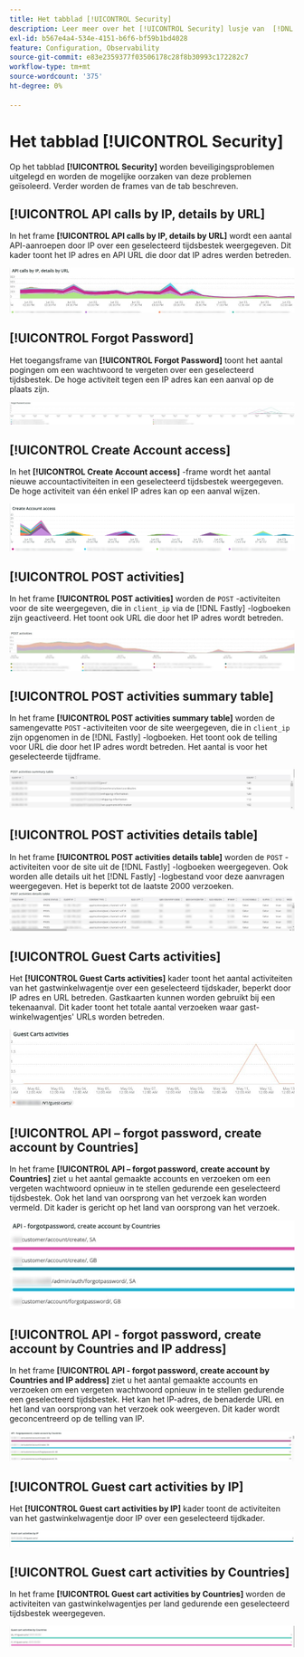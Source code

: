 ```yaml
---
title: Het tabblad [!UICONTROL Security]
description: Leer meer over het [!UICONTROL Security] lusje van  [!DNL Observation for Adobe Commerce].
exl-id: b567e4a4-534e-4151-b6f6-bf59b1bd4028
feature: Configuration, Observability
source-git-commit: e83e2359377f03506178c28f8b30993c172282c7
workflow-type: tm+mt
source-wordcount: '375'
ht-degree: 0%

---
```


# Het tabblad [!UICONTROL Security]

Op het tabblad **[!UICONTROL Security]** worden beveiligingsproblemen uitgelegd en worden de mogelijke oorzaken van deze problemen geïsoleerd. Verder worden de frames van de tab beschreven.

## [!UICONTROL API calls by IP, details by URL]

In het frame **[!UICONTROL API calls by IP, details by URL]** wordt een aantal API-aanroepen door IP over een geselecteerd tijdsbestek weergegeven. Dit kader toont het IP adres en API URL die door dat IP adres werden betreden.

![ API vraag door IP ](../../assets/tools/observation-for-adobe-commerce/calls-by-ip.jpg)

## [!UICONTROL Forgot Password]

Het toegangsframe van **[!UICONTROL Forgot Password]** toont het aantal pogingen om een wachtwoord te vergeten over een geselecteerd tijdsbestek. De hoge activiteit tegen een IP adres kan een aanval op de plaats zijn.

![ vergeten wachtwoord ](../../assets/tools/observation-for-adobe-commerce/forgot-password.jpg)

## [!UICONTROL Create Account access]

In het **[!UICONTROL Create Account access]** -frame wordt het aantal nieuwe accountactiviteiten in een geselecteerd tijdsbestek weergegeven. De hoge activiteit van één enkel IP adres kan op een aanval wijzen.

![ creeer-rekening-toegang ](../../assets/tools/observation-for-adobe-commerce/create-account-access.png)

## [!UICONTROL POST activities]

In het frame **[!UICONTROL POST activities]** worden de `POST` -activiteiten voor de site weergegeven, die in `client_ip` via de [!DNL Fastly] -logboeken zijn geactiveerd. Het toont ook URL die door het IP adres wordt betreden.

![ POST-activiteiten ](../../assets/tools/observation-for-adobe-commerce/POST-activities.jpg)

## [!UICONTROL POST activities summary table]

In het frame **[!UICONTROL POST activities summary table]** worden de samengevatte `POST` -activiteiten voor de site weergegeven, die in `client_ip` zijn opgenomen in de [!DNL Fastly] -logboeken. Het toont ook de telling voor URL die door het IP adres wordt betreden. Het aantal is voor het geselecteerde tijdframe.

![ POST-activiteiten-samenvatting ](../../assets/tools/observation-for-adobe-commerce/POST-activities-summary.jpg)

## [!UICONTROL POST activities details table]

In het frame **[!UICONTROL POST activities details table]** worden de `POST` -activiteiten voor de site uit de [!DNL Fastly] -logboeken weergegeven. Ook worden alle details uit het [!DNL Fastly] -logbestand voor deze aanvragen weergegeven. Het is beperkt tot de laatste 2000 verzoeken.
![ POST-activiteiten-details ](../../assets/tools/observation-for-adobe-commerce/POST-activities-details.jpg)

## [!UICONTROL Guest Carts activities]

Het **[!UICONTROL Guest Carts activities]** kader toont het aantal activiteiten van het gastwinkelwagentje over een geselecteerd tijdskader, beperkt door IP adres en URL betreden. Gastkaarten kunnen worden gebruikt bij een tekenaanval. Dit kader toont het totale aantal verzoeken waar gast-winkelwagentjes&#39; URLs worden betreden.

![ gast-winkels-activiteiten ](../../assets/tools/observation-for-adobe-commerce/guest-carts-activities.jpg)

## [!UICONTROL API – forgot password, create account by Countries]

In het frame **[!UICONTROL API – forgot password, create account by Countries]** ziet u het aantal gemaakte accounts en verzoeken om een vergeten wachtwoord opnieuw in te stellen gedurende een geselecteerd tijdsbestek. Ook het land van oorsprong van het verzoek kan worden vermeld. Dit kader is gericht op het land van oorsprong van het verzoek.

![ api-vergeten-landen ](../../assets/tools/observation-for-adobe-commerce/api-forgot-countries.jpg)

## [!UICONTROL API - forgot password, create account by Countries and IP address]

In het frame **[!UICONTROL API - forgot password, create account by Countries and IP address]** ziet u het aantal gemaakte accounts en verzoeken om een vergeten wachtwoord opnieuw in te stellen gedurende een geselecteerd tijdsbestek. Het kan het IP-adres, de benaderde URL en het land van oorsprong van het verzoek ook weergeven. Dit kader wordt geconcentreerd op de telling van IP.

![ api-vergeten-landen-ip ](../../assets/tools/observation-for-adobe-commerce/api-forgot-countries-ip.png)

## [!UICONTROL Guest cart activities by IP]

Het **[!UICONTROL Guest cart activities by IP]** kader toont de activiteiten van het gastwinkelwagentje door IP over een geselecteerd tijdkader.

![ gast-kar-ip ](../../assets/tools/observation-for-adobe-commerce/guest-cart-ip.png)

## [!UICONTROL Guest cart activities by Countries]

In het frame **[!UICONTROL Guest cart activities by Countries]** worden de activiteiten van gastwinkelwagentjes per land gedurende een geselecteerd tijdsbestek weergegeven.

![ gast-kar-land ](../../assets/tools/observation-for-adobe-commerce/guest-cart-country.png)
